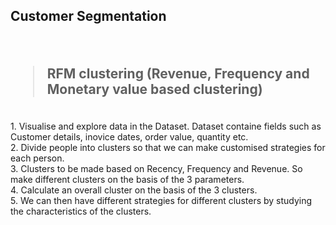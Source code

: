 


<p align="center">
<h2>Customer Segmentation</p>
  <br>
  
>RFM clustering (Revenue, Frequency and Monetary value based clustering)</h2>
<br>
1. Visualise and explore data in the Dataset. Dataset containe fields such as Customer details, inovice dates, order value, quantity etc.<br>
2. Divide people into clusters so that we can make customised strategies for each person.<br>
3. Clusters to be made based on Recency, Frequency and Revenue. So make different clusters on the basis of the 3 parameters.<br>
4. Calculate an overall cluster on the basis of the 3 clusters. <br>
5. We can then have different strategies for different clusters by studying the characteristics of the clusters.<br>

